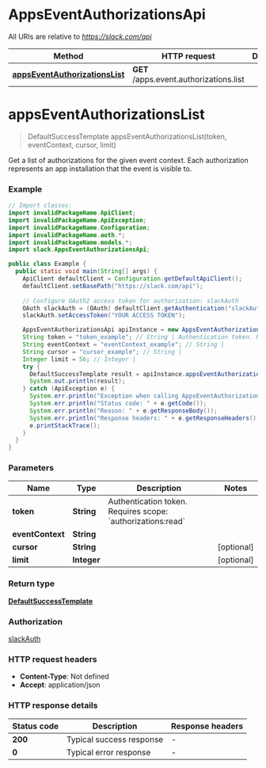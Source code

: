 # AppsEventAuthorizationsApi

All URIs are relative to *https://slack.com/api*

| Method | HTTP request | Description |
|------------- | ------------- | -------------|
| [**appsEventAuthorizationsList**](AppsEventAuthorizationsApi.md#appsEventAuthorizationsList) | **GET** /apps.event.authorizations.list |  |


<a name="appsEventAuthorizationsList"></a>
# **appsEventAuthorizationsList**
> DefaultSuccessTemplate appsEventAuthorizationsList(token, eventContext, cursor, limit)



Get a list of authorizations for the given event context. Each authorization represents an app installation that the event is visible to.

### Example
```java
// Import classes:
import invalidPackageName.ApiClient;
import invalidPackageName.ApiException;
import invalidPackageName.Configuration;
import invalidPackageName.auth.*;
import invalidPackageName.models.*;
import slack.AppsEventAuthorizationsApi;

public class Example {
  public static void main(String[] args) {
    ApiClient defaultClient = Configuration.getDefaultApiClient();
    defaultClient.setBasePath("https://slack.com/api");
    
    // Configure OAuth2 access token for authorization: slackAuth
    OAuth slackAuth = (OAuth) defaultClient.getAuthentication("slackAuth");
    slackAuth.setAccessToken("YOUR ACCESS TOKEN");

    AppsEventAuthorizationsApi apiInstance = new AppsEventAuthorizationsApi(defaultClient);
    String token = "token_example"; // String | Authentication token. Requires scope: `authorizations:read`
    String eventContext = "eventContext_example"; // String | 
    String cursor = "cursor_example"; // String | 
    Integer limit = 56; // Integer | 
    try {
      DefaultSuccessTemplate result = apiInstance.appsEventAuthorizationsList(token, eventContext, cursor, limit);
      System.out.println(result);
    } catch (ApiException e) {
      System.err.println("Exception when calling AppsEventAuthorizationsApi#appsEventAuthorizationsList");
      System.err.println("Status code: " + e.getCode());
      System.err.println("Reason: " + e.getResponseBody());
      System.err.println("Response headers: " + e.getResponseHeaders());
      e.printStackTrace();
    }
  }
}
```

### Parameters

| Name | Type | Description  | Notes |
|------------- | ------------- | ------------- | -------------|
| **token** | **String**| Authentication token. Requires scope: &#x60;authorizations:read&#x60; | |
| **eventContext** | **String**|  | |
| **cursor** | **String**|  | [optional] |
| **limit** | **Integer**|  | [optional] |

### Return type

[**DefaultSuccessTemplate**](DefaultSuccessTemplate.md)

### Authorization

[slackAuth](../README.md#slackAuth)

### HTTP request headers

 - **Content-Type**: Not defined
 - **Accept**: application/json

### HTTP response details
| Status code | Description | Response headers |
|-------------|-------------|------------------|
| **200** | Typical success response |  -  |
| **0** | Typical error response |  -  |

